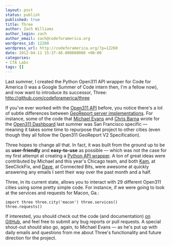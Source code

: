 ```yaml
---
layout: post
status: publish
published: true
title: Three
author: Zach Williams
author_login: zach
author_email: zach@codeforamerica.org
wordpress_id: 12260
wordpress_url: http://codeforamerica.org/?p=12260
date: 2012-04-11 15:37:48.000000000 +00:00
categories:
- CfA Labs
tags: []
---
```

Last summer, I created the Python Open311 API wrapper for Code for America (I was a Google Summer of Code intern then, I'm a fellow now), and now want to introduce its successor, Three: <a href="http://github.com/codeforamerica/three">http://github.com/codeforamerica/three</a>

If you've ever worked with the <a href="http://wiki.open311.org/GeoReport_v2">Open311 API</a> before, you notice there's a lot of subtle differences between <a href="http://wiki.open311.org/GeoReport_v2/Servers">GeoReport server implementations</a>. For instance, some of the code that <a href="https://twitter.com/#!/EvansML">Michael Evans</a> and <a href="https://twitter.com/#!/ctbarna">Chris Barna</a> wrote for the <a href="https://github.com/codeforamerica/open311dashboard">Open311 Dashboard</a> last summer was San Francisco specific — meaning it takes some time to repurpose that project to other cities (even though they all follow the Open311 GeoReport V2 Specification).

Three hopes to change all that. In fact, it was built from the ground up to be as <strong>user-friendly</strong> and <strong>easy-to-use</strong> as possible — which was not the case for my first attempt at creating a <a href="https://github.com/codeforamerica/open311_python">Python API wrapper</a>. A ton of great ideas were contributed by Michael and this year's Chicago team, and both <a href="https://twitter.com/#!/seekayel">Kam</a>, at SeeClickFix, and <a href="https://twitter.com/#!/davemitchell">Dave</a>, at Connected Bits, were awesome at quickly answering any emails I sent their way over the past month and a half.

Three, in its current state, allows you to interact with 29 different Open311 cities using some pretty simple code. For instance, if we were going to look at the services and requests for Macon, Ga.:

<code>import three
three.city('macon')
three.services()
three.requests()
</code>

If interested, you should check out the code (and documentation) <a href="https://github.com/codeforamerica/three">on GitHub</a>, and feel free to submit any bug reports or pull requests. A special shout-out should also go, again, to Michael Evans — as he's put up with daily emails and questions from me about Three's functionality and future direction for the project.
